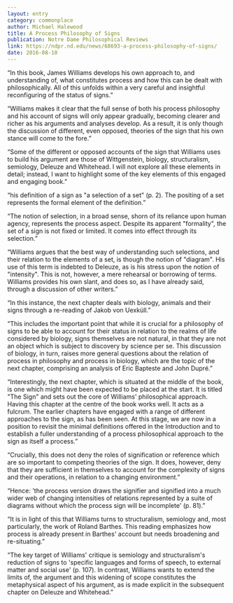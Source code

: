 ```yaml
---
layout: entry
category: commonplace
author: Michael Halewood
title: A Process Philosophy of Signs
publication: Notre Dame Philosophical Reviews
link: https://ndpr.nd.edu/news/68693-a-process-philosophy-of-signs/
date: 2016-08-10
---
```


“In this book, James Williams develops his own approach to, and understanding of, what constitutes process and how this can be dealt with philosophically. All of this unfolds within a very careful and insightful reconfiguring of the status of signs.”

“Williams makes it clear that the full sense of both his process philosophy and his account of signs will only appear gradually, becoming clearer and richer as his arguments and analyses develop. As a result, it is only though the discussion of different, even opposed, theories of the sign that his own stance will come to the fore.”

“Some of the different or opposed accounts of the sign that Williams uses to build his argument are those of Wittgenstein, biology, structuralism, semiology, Deleuze and Whitehead. I will not explore all these elements in detail; instead, I want to highlight some of the key elements of this engaged and engaging book.”

“his definition of a sign as "a selection of a set" (p. 2). The positing of a set represents the formal element of the definition.”

“The notion of selection, in a broad sense, shorn of its reliance upon human agency, represents the process aspect. Despite its apparent "formality", the set of a sign is not fixed or limited. It comes into effect through its selection.”

“Williams argues that the best way of understanding such selections, and their relation to the elements of a set, is though the notion of "diagram". His use of this term is indebted to Deleuze, as is his stress upon the notion of "intensity". This is not, however, a mere rehearsal or borrowing of terms. Williams provides his own slant, and does so, as I have already said, through a discussion of other writers.”

“In this instance, the next chapter deals with biology, animals and their signs through a re-reading of Jakob von Uexküll.”

“This includes the important point that while it is crucial for a philosophy of signs to be able to account for their status in relation to the realms of life considered by biology, signs themselves are not natural, in that they are not an object which is subject to discovery by science per se. This discussion of biology, in turn, raises more general questions about the relation of process in philosophy and process in biology, which are the topic of the next chapter, comprising an analysis of Eric Bapteste and John Dupré.”

“Interestingly, the next chapter, which is situated at the middle of the book, is one which might have been expected to be placed at the start. It is titled "The Sign" and sets out the core of Williams' philosophical approach. Having this chapter at the centre of the book works well. It acts as a fulcrum. The earlier chapters have engaged with a range of different approaches to the sign, as has been seen. At this stage, we are now in a position to revisit the minimal definitions offered in the Introduction and to establish a fuller understanding of a process philosophical approach to the sign as itself a process.”

“Crucially, this does not deny the roles of signification or reference which are so important to competing theories of the sign. It does, however, deny that they are sufficient in themselves to account for the complexity of signs and their operations, in relation to a changing environment.”

“Hence: 'the process version draws the signifier and signified into a much wider web of changing intensities of relations represented by a suite of diagrams without which the process sign will be incomplete' (p. 81).”

“It is in light of this that Williams turns to structuralism, semiology and, most particularly, the work of Roland Barthes. This reading emphasizes how process is already present in Barthes' account but needs broadening and re-situating.”

“The key target of Williams' critique is semiology and structuralism's reduction of signs to 'specific languages and forms of speech, to external matter and social use' (p. 107). In contrast, Williams wants to extend the limits of, the argument and this widening of scope constitutes the metaphysical aspect of his argument, as is made explicit in the subsequent chapter on Deleuze and Whitehead.”
